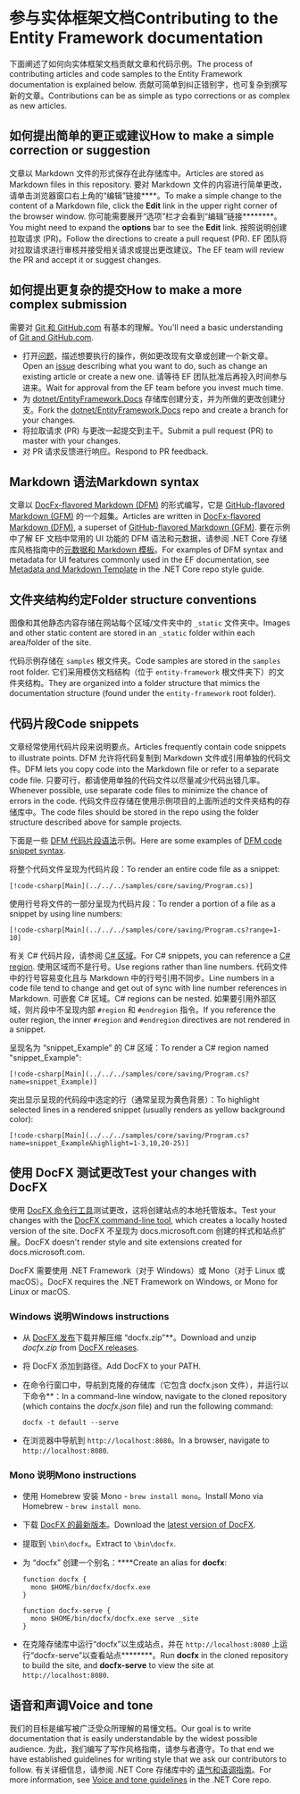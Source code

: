 # <a name="contributing-to-the-entity-framework-documentation"></a><span data-ttu-id="75ea2-101">参与实体框架文档</span><span class="sxs-lookup"><span data-stu-id="75ea2-101">Contributing to the Entity Framework documentation</span></span>

<span data-ttu-id="75ea2-102">下面阐述了如何向实体框架文档贡献文章和代码示例。</span><span class="sxs-lookup"><span data-stu-id="75ea2-102">The process of contributing articles and code samples to the Entity Framework documentation is explained below.</span></span> <span data-ttu-id="75ea2-103">贡献可简单到纠正错别字，也可复杂到撰写新的文章。</span><span class="sxs-lookup"><span data-stu-id="75ea2-103">Contributions can be as simple as typo corrections or as complex as new articles.</span></span>

## <a name="how-to-make-a-simple-correction-or-suggestion"></a><span data-ttu-id="75ea2-104">如何提出简单的更正或建议</span><span class="sxs-lookup"><span data-stu-id="75ea2-104">How to make a simple correction or suggestion</span></span>

<span data-ttu-id="75ea2-105">文章以 Markdown 文件的形式保存在此存储库中。</span><span class="sxs-lookup"><span data-stu-id="75ea2-105">Articles are stored as Markdown files in this repository.</span></span> <span data-ttu-id="75ea2-106">要对 Markdown 文件的内容进行简单更改，请单击浏览器窗口右上角的“编辑”链接\*\*\*\*。</span><span class="sxs-lookup"><span data-stu-id="75ea2-106">To make a simple change to the content of a Markdown file, click the **Edit** link in the upper right corner of the browser window.</span></span> <span data-ttu-id="75ea2-107">你可能需要展开“选项”栏才会看到“编辑”链接\*\*\*\*\*\*\*\*。</span><span class="sxs-lookup"><span data-stu-id="75ea2-107">You might need to expand the **options** bar to see the **Edit** link.</span></span> <span data-ttu-id="75ea2-108">按照说明创建拉取请求 (PR)。</span><span class="sxs-lookup"><span data-stu-id="75ea2-108">Follow the directions to create a pull request (PR).</span></span> <span data-ttu-id="75ea2-109">EF 团队将对拉取请求进行审核并接受相关请求或提出更改建议。</span><span class="sxs-lookup"><span data-stu-id="75ea2-109">The EF team will review the PR and accept it or suggest changes.</span></span>

## <a name="how-to-make-a-more-complex-submission"></a><span data-ttu-id="75ea2-110">如何提出更复杂的提交</span><span class="sxs-lookup"><span data-stu-id="75ea2-110">How to make a more complex submission</span></span>

<span data-ttu-id="75ea2-111">需要对 [Git 和 GitHub.com](https://guides.github.com/activities/hello-world/) 有基本的理解。</span><span class="sxs-lookup"><span data-stu-id="75ea2-111">You'll need a basic understanding of [Git and GitHub.com](https://guides.github.com/activities/hello-world/).</span></span>

* <span data-ttu-id="75ea2-112">打开[问题](https://github.com/dotnet/EntityFramework.Docs/issues/new)，描述想要执行的操作，例如更改现有文章或创建一个新文章。</span><span class="sxs-lookup"><span data-stu-id="75ea2-112">Open an [issue](https://github.com/dotnet/EntityFramework.Docs/issues/new) describing what you want to do, such as change an existing article or create a new one.</span></span> <span data-ttu-id="75ea2-113">请等待 EF 团队批准后再投入时间参与进来。</span><span class="sxs-lookup"><span data-stu-id="75ea2-113">Wait for approval from the EF team before you invest much time.</span></span>
* <span data-ttu-id="75ea2-114">为 [dotnet/EntityFramework.Docs](https://github.com/dotnet/EntityFramework.Docs/) 存储库创建分支，并为所做的更改创建分支。</span><span class="sxs-lookup"><span data-stu-id="75ea2-114">Fork the [dotnet/EntityFramework.Docs](https://github.com/dotnet/EntityFramework.Docs/) repo and create a branch for your changes.</span></span>
* <span data-ttu-id="75ea2-115">将拉取请求 (PR) 与更改一起提交到主干。</span><span class="sxs-lookup"><span data-stu-id="75ea2-115">Submit a pull request (PR) to master with your changes.</span></span>
* <span data-ttu-id="75ea2-116">对 PR 请求反馈进行响应。</span><span class="sxs-lookup"><span data-stu-id="75ea2-116">Respond to PR feedback.</span></span>

## <a name="markdown-syntax"></a><span data-ttu-id="75ea2-117">Markdown 语法</span><span class="sxs-lookup"><span data-stu-id="75ea2-117">Markdown syntax</span></span>

<span data-ttu-id="75ea2-118">文章以 [DocFx-flavored Markdown (DFM)](http://dotnet.github.io/docfx/spec/docfx_flavored_markdown.html) 的形式编写，它是 [GitHub-flavored Markdown (GFM)](https://guides.github.com/features/mastering-markdown/) 的一个超集。</span><span class="sxs-lookup"><span data-stu-id="75ea2-118">Articles are written in [DocFx-flavored Markdown (DFM)](http://dotnet.github.io/docfx/spec/docfx_flavored_markdown.html), a superset of [GitHub-flavored Markdown (GFM)](https://guides.github.com/features/mastering-markdown/).</span></span> <span data-ttu-id="75ea2-119">要在示例中了解 EF 文档中常用的 UI 功能的 DFM 语法和元数据，请参阅 .NET Core 存储库风格指南中的[元数据和 Markdown 模板](https://github.com/dotnet/docs/blob/master/styleguide/template.md)。</span><span class="sxs-lookup"><span data-stu-id="75ea2-119">For examples of DFM syntax and metadata for UI features commonly used in the EF documentation, see [Metadata and Markdown Template](https://github.com/dotnet/docs/blob/master/styleguide/template.md) in the .NET Core repo style guide.</span></span>

## <a name="folder-structure-conventions"></a><span data-ttu-id="75ea2-120">文件夹结构约定</span><span class="sxs-lookup"><span data-stu-id="75ea2-120">Folder structure conventions</span></span>

<span data-ttu-id="75ea2-121">图像和其他静态内容存储在网站每个区域/文件夹中的 `_static` 文件夹中。</span><span class="sxs-lookup"><span data-stu-id="75ea2-121">Images and other static content are stored in an `_static` folder within each area/folder of the site.</span></span>

<span data-ttu-id="75ea2-122">代码示例存储在 `samples` 根文件夹。</span><span class="sxs-lookup"><span data-stu-id="75ea2-122">Code samples are stored in the `samples` root folder.</span></span> <span data-ttu-id="75ea2-123">它们采用模仿文档结构（位于 `entity-framework` 根文件夹下）的文件夹结构。</span><span class="sxs-lookup"><span data-stu-id="75ea2-123">They are organized into a folder structure that mimics the documentation structure (found under the `entity-framework` root folder).</span></span>

## <a name="code-snippets"></a><span data-ttu-id="75ea2-124">代码片段</span><span class="sxs-lookup"><span data-stu-id="75ea2-124">Code snippets</span></span>

<span data-ttu-id="75ea2-125">文章经常使用代码片段来说明要点。</span><span class="sxs-lookup"><span data-stu-id="75ea2-125">Articles frequently contain code snippets to illustrate points.</span></span> <span data-ttu-id="75ea2-126">DFM 允许将代码复制到 Markdown 文件或引用单独的代码文件。</span><span class="sxs-lookup"><span data-stu-id="75ea2-126">DFM lets you copy code into the Markdown file or refer to a separate code file.</span></span> <span data-ttu-id="75ea2-127">只要可行，都请使用单独的代码文件以尽量减少代码出错几率。</span><span class="sxs-lookup"><span data-stu-id="75ea2-127">Whenever possible, use separate code files to minimize the chance of errors in the code.</span></span> <span data-ttu-id="75ea2-128">代码文件应存储在使用示例项目的上面所述的文件夹结构的存储库中。</span><span class="sxs-lookup"><span data-stu-id="75ea2-128">The code files should be stored in the repo using the folder structure described above for sample projects.</span></span>

<span data-ttu-id="75ea2-129">下面是一些 [DFM 代码片段语法](http://dotnet.github.io/docfx/spec/docfx_flavored_markdown.html#code-snippet)示例。</span><span class="sxs-lookup"><span data-stu-id="75ea2-129">Here are some examples of [DFM code snippet syntax](http://dotnet.github.io/docfx/spec/docfx_flavored_markdown.html#code-snippet).</span></span>

<span data-ttu-id="75ea2-130">将整个代码文件呈现为代码片段：</span><span class="sxs-lookup"><span data-stu-id="75ea2-130">To render an entire code file as a snippet:</span></span>

```none
[!code-csharp[Main](../../../samples/core/saving/Program.cs)]
```

<span data-ttu-id="75ea2-131">使用行号将文件的一部分呈现为代码片段：</span><span class="sxs-lookup"><span data-stu-id="75ea2-131">To render a portion of a file as a snippet by using line numbers:</span></span>

```none
[!code-csharp[Main](../../../samples/core/saving/Program.cs?range=1-10]
```

<span data-ttu-id="75ea2-132">有关 C# 代码片段，请参阅 [C# 区域](https://msdn.microsoft.com/library/9a1ybwek.aspx)。</span><span class="sxs-lookup"><span data-stu-id="75ea2-132">For C# snippets, you can reference a [C# region](https://msdn.microsoft.com/library/9a1ybwek.aspx).</span></span> <span data-ttu-id="75ea2-133">使用区域而不是行号。</span><span class="sxs-lookup"><span data-stu-id="75ea2-133">Use regions rather than line numbers.</span></span> <span data-ttu-id="75ea2-134">代码文件中的行号容易变化且与 Markdown 中的行号引用不同步。</span><span class="sxs-lookup"><span data-stu-id="75ea2-134">Line numbers in a code file tend to change and get out of sync with line number references in Markdown.</span></span> <span data-ttu-id="75ea2-135">可嵌套 C# 区域。</span><span class="sxs-lookup"><span data-stu-id="75ea2-135">C# regions can be nested.</span></span> <span data-ttu-id="75ea2-136">如果要引用外部区域，则片段中不呈现内部 `#region` 和 `#endregion` 指令。</span><span class="sxs-lookup"><span data-stu-id="75ea2-136">If you reference the outer region, the inner `#region` and `#endregion` directives are not rendered in a snippet.</span></span>

<span data-ttu-id="75ea2-137">呈现名为 “snippet_Example” 的 C# 区域：</span><span class="sxs-lookup"><span data-stu-id="75ea2-137">To render a C# region named "snippet_Example":</span></span>

```none
[!code-csharp[Main](../../../samples/core/saving/Program.cs?name=snippet_Example)]
```

<span data-ttu-id="75ea2-138">突出显示呈现的代码段中选定的行（通常呈现为黄色背景）：</span><span class="sxs-lookup"><span data-stu-id="75ea2-138">To highlight selected lines in a rendered snippet (usually renders as yellow background color):</span></span>

```none
[!code-csharp[Main](../../../samples/core/saving/Program.cs?name=snippet_Example&highlight=1-3,10,20-25)]
```

## <a name="test-your-changes-with-docfx"></a><span data-ttu-id="75ea2-139">使用 DocFX 测试更改</span><span class="sxs-lookup"><span data-stu-id="75ea2-139">Test your changes with DocFX</span></span>

<span data-ttu-id="75ea2-140">使用 [DocFX 命令行工具](https://dotnet.github.io/docfx/tutorial/docfx_getting_started.html#2-use-docfx-as-a-command-line-tool)测试更改，这将创建站点的本地托管版本。</span><span class="sxs-lookup"><span data-stu-id="75ea2-140">Test your changes with the [DocFX command-line tool](https://dotnet.github.io/docfx/tutorial/docfx_getting_started.html#2-use-docfx-as-a-command-line-tool), which creates a locally hosted version of the site.</span></span> <span data-ttu-id="75ea2-141">DocFX 不呈现为 docs.microsoft.com 创建的样式和站点扩展。</span><span class="sxs-lookup"><span data-stu-id="75ea2-141">DocFX doesn't render style and site extensions created for docs.microsoft.com.</span></span>

<span data-ttu-id="75ea2-142">DocFX 需要使用 .NET Framework（对于 Windows）或 Mono（对于 Linux 或 macOS）。</span><span class="sxs-lookup"><span data-stu-id="75ea2-142">DocFX requires the .NET Framework on Windows, or Mono for Linux or macOS.</span></span>

### <a name="windows-instructions"></a><span data-ttu-id="75ea2-143">Windows 说明</span><span class="sxs-lookup"><span data-stu-id="75ea2-143">Windows instructions</span></span>

* <span data-ttu-id="75ea2-144">从 [DocFX 发布](https://github.com/dotnet/docfx/releases)下载并解压缩 “docfx.zip”\*\*。</span><span class="sxs-lookup"><span data-stu-id="75ea2-144">Download and unzip *docfx.zip* from [DocFX releases](https://github.com/dotnet/docfx/releases).</span></span>
* <span data-ttu-id="75ea2-145">将 DocFX 添加到路径。</span><span class="sxs-lookup"><span data-stu-id="75ea2-145">Add DocFX to your PATH.</span></span>
* <span data-ttu-id="75ea2-146">在命令行窗口中，导航到克隆的存储库（它包含 docfx.json 文件），并运行以下命令\*\*：</span><span class="sxs-lookup"><span data-stu-id="75ea2-146">In a command-line window, navigate to the cloned repository (which contains the *docfx.json* file) and run the following command:</span></span>

   ```console
   docfx -t default --serve
   ```

* <span data-ttu-id="75ea2-147">在浏览器中导航到 `http://localhost:8080`。</span><span class="sxs-lookup"><span data-stu-id="75ea2-147">In a browser, navigate to `http://localhost:8080`.</span></span>

### <a name="mono-instructions"></a><span data-ttu-id="75ea2-148">Mono 说明</span><span class="sxs-lookup"><span data-stu-id="75ea2-148">Mono instructions</span></span>

* <span data-ttu-id="75ea2-149">使用 Homebrew 安装 Mono - `brew install mono`。</span><span class="sxs-lookup"><span data-stu-id="75ea2-149">Install Mono via Homebrew - `brew install mono`.</span></span>
* <span data-ttu-id="75ea2-150">下载 [DocFX 的最新版本](https://github.com/dotnet/docfx/releases/tag/v2.7.2)。</span><span class="sxs-lookup"><span data-stu-id="75ea2-150">Download the [latest version of DocFX](https://github.com/dotnet/docfx/releases/tag/v2.7.2).</span></span>
* <span data-ttu-id="75ea2-151">提取到 `\bin\docfx`。</span><span class="sxs-lookup"><span data-stu-id="75ea2-151">Extract to `\bin\docfx`.</span></span>
* <span data-ttu-id="75ea2-152">为 “docfx” 创建一个别名：\*\*\*\*</span><span class="sxs-lookup"><span data-stu-id="75ea2-152">Create an alias for **docfx**:</span></span>

  ```console
  function docfx {
    mono $HOME/bin/docfx/docfx.exe
  }

  function docfx-serve {
    mono $HOME/bin/docfx/docfx.exe serve _site
  }
  ```

* <span data-ttu-id="75ea2-153">在克隆存储库中运行“docfx”以生成站点，并在 `http://localhost:8080` 上运行“docfx-serve”以查看站点\*\*\*\*\*\*\*\*。</span><span class="sxs-lookup"><span data-stu-id="75ea2-153">Run **docfx** in the cloned repository to build the site, and **docfx-serve** to view the site at `http://localhost:8080`.</span></span>

## <a name="voice-and-tone"></a><span data-ttu-id="75ea2-154">语音和声调</span><span class="sxs-lookup"><span data-stu-id="75ea2-154">Voice and tone</span></span>

<span data-ttu-id="75ea2-155">我们的目标是编写被广泛受众所理解的易懂文档。</span><span class="sxs-lookup"><span data-stu-id="75ea2-155">Our goal is to write documentation that is easily understandable by the widest possible audience.</span></span> <span data-ttu-id="75ea2-156">为此，我们编写了写作风格指南，请参与者遵守。</span><span class="sxs-lookup"><span data-stu-id="75ea2-156">To that end we have established guidelines for writing style that we ask our contributors to follow.</span></span> <span data-ttu-id="75ea2-157">有关详细信息，请参阅 .NET Core 存储库中的 [语气和语调指南](https://github.com/dotnet/docs/blob/master/styleguide/voice-tone.md)。</span><span class="sxs-lookup"><span data-stu-id="75ea2-157">For more information, see [Voice and tone guidelines](https://github.com/dotnet/docs/blob/master/styleguide/voice-tone.md) in the .NET Core repo.</span></span>
